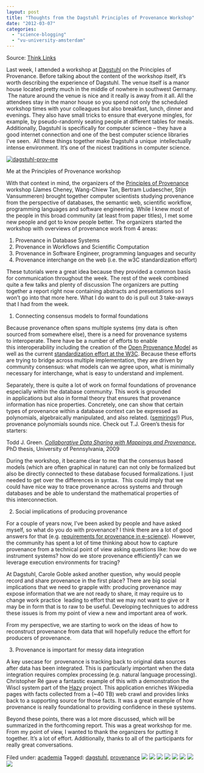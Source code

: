```yaml
---
layout: post
title: "Thoughts from the Dagstuhl Principles of Provenance Workshop"
date: "2012-03-07"
categories: 
  - "science-blogging"
  - "vu-university-amsterdam"
---
```


Source: [Think Links](http://thinklinks.wordpress.com/feed/)

Last week, I attended a workshop at [Dagstuhl](http://www.dagstuhl.de/ueber-dagstuhl/konzept/) on the Principles of Provenance. Before talking about the content of the workshop itself, it’s worth describing the experience of Dagstuhl. The venue itself is a manor house located pretty much in the middle of nowhere in southwest Germany.  The nature around the venue is nice and it really is away from it all. All the attendees stay in the manor house so you spend not only the scheduled workshop times with your colleagues but also breakfast, lunch, dinner and evenings. They also have small tricks to ensure that everyone mingles, for example, by pseudo-randomly seating people at different tables for meals. Additionally, Dagstuhl is specifically for computer science – they have a good internet connection and one of the best computer science libraries I’ve seen.  All these things together make Dagstuhl a unique  intellectually intense environment. It’s one of the nicest traditions in computer science.

[![](http://thinklinks.files.wordpress.com/2012/03/dagstuhl-prov-me.jpg?w=300&h=225 "dagstuhl-prov-me")](http://thinklinks.files.wordpress.com/2012/03/dagstuhl-prov-me.jpg)

Me at the Principles of Provenance workshop

With that context in mind, the organizers of the [Principles of Provenance](http://www.dagstuhl.de/12091) workshop (James Cheney, Wang-Chiew Tan, Bertram Ludaescher, Stijn Vansummeren) brought together computer scientists studying provenance from the perspective of databases, the semantic web, scientific workflow, programming languages and software engineering. While I knew most of the people in this broad community (at least from paper titles), I met some new people and got to know people better. The organizers started the workshop with overviews of provenance work from 4 areas:

1. Provenance in Database Systems
2. Provenance in Workflows and Scientific Computation
3. Provenance in Software Engineer, programming languages and security
4. Provenance interchange on the web (i.e. the w3C standardization effort)

These tutorials were a great idea because they provided a common basis for communication throughout the week. The rest of the week combined quite a few talks and plenty of discussion The organizers are putting together a report right now containing abstracts and presentations so I won’t go into that more here. What I do want to do is pull out 3 take-aways that I had from the week.

1) Connecting consensus models to formal foundations

Because provenance often spans multiple systems (my data is often sourced from somewhere else), there is a need for provenance systems to interoperate. There have be a number of efforts to enable this interoperability including the creation of the [Open Provenance Model](http://openprovenance.org/) as well as the current [standardization effort at the W3C](http://www.w3.org/2011/prov/wiki/Main_Page). Because these efforts are trying to bridge across multiple implementation, they are driven by community consensus: what models can we agree upon, what is minimally necessary for interchange, what is easy to understand and implement.

Separately, there is quite a lot of work on formal foundations of provenance especially within the database community. This work is grounded in applications but also in formal theory that ensures that provenance information has nice properties. Concretely, one can show that certain types of provenance within a database context can be expressed as polynomials, algebraically manipulated, and also related. ([semirings](http://en.wikipedia.org/wiki/Semiring)!) Plus, provenance polynomials sounds nice. Check out T.J. Green’s thesis for starters:

Todd J. Green. [_Collaborative Data Sharing with Mappings and Provenance_.](http://www.cs.ucdavis.edu/~green/papers/dissertation.pdf) PhD thesis, University of Pennsylvania, 2009

During the workshop, it became clear to me that the consensus based models (which are often graphical in nature) can not only be formalized but also be directly connected to these database focused formalizations. I just needed to get over the differences in syntax.  This could imply that we could have nice way to trace provenance across systems and through databases and be able to understand the mathematical properties of this interconnection.

2) Social implications of producing provenance

For a couple of years now, I’ve been asked by people and have asked myself, so what do you do with provenance? I think there are a lot of good answers for that (e.g. [requirements for provenance in e-science](http://www.springerlink.com/content/8257g3g11571n271/)). However, the community has spent a lot of time thinking about how to capture provenance from a technical point of view asking questions like: how do we instrument systems? how do we store provenance efficiently? can we leverage execution environments for tracing?

At Dagstuhl, Carole Goble asked another question, why would people record and share provenance in the first place? There are big social implications that we need to grapple with: producing provenance may expose information that we are not ready to share, it may require us to change work practice  leading to effort that we may not want to give or it may be in form that is to raw to be useful. Developing techniques to address these issues is from my point of view a new and important area of work.

From my perspective, we are starting to work on the ideas of how to reconstruct provenance from data that will hopefully reduce the effort for producers of provenance.

3) Provenance is important for messy data integration

A key usecase for  provenance is tracking back to original data sources after data has been integrated. This is particularly important when the data integration requires complex processing (e.g. natural language processing). Christopher Ré gave a fantastic example of this with a demonstration the WiscI system part of the [Hazy](http://research.cs.wisc.edu/hazy/) project. This application enriches Wikipedia pages with facts collected from a (~40 TB) web crawl and provides links back to a supporting source for those facts. It was a great example of how provenance is really foundational to providing confidence in these systems.

Beyond these points, there was a lot more discussed, which will be summarized in the forthcoming report. This was a great workshop for me. From my point of view, I wanted to thank the organizers for putting it together. It’s a lot of effort. Additionally, thanks to all of the participants for really great conversations.

  
Filed under: [academia](http://thinklinks.wordpress.com/category/academia/) Tagged: [dagstuhl](http://thinklinks.wordpress.com/tag/dagstuhl/), [provenance](http://thinklinks.wordpress.com/tag/provenance/) [![](http://feeds.wordpress.com/1.0/comments/thinklinks.wordpress.com/359/)](http://feeds.wordpress.com/1.0/gocomments/thinklinks.wordpress.com/359/) [![](http://feeds.wordpress.com/1.0/delicious/thinklinks.wordpress.com/359/)](http://feeds.wordpress.com/1.0/godelicious/thinklinks.wordpress.com/359/) [![](http://feeds.wordpress.com/1.0/facebook/thinklinks.wordpress.com/359/)](http://feeds.wordpress.com/1.0/gofacebook/thinklinks.wordpress.com/359/) [![](http://feeds.wordpress.com/1.0/twitter/thinklinks.wordpress.com/359/)](http://feeds.wordpress.com/1.0/gotwitter/thinklinks.wordpress.com/359/) [![](http://feeds.wordpress.com/1.0/stumble/thinklinks.wordpress.com/359/)](http://feeds.wordpress.com/1.0/gostumble/thinklinks.wordpress.com/359/) [![](http://feeds.wordpress.com/1.0/digg/thinklinks.wordpress.com/359/)](http://feeds.wordpress.com/1.0/godigg/thinklinks.wordpress.com/359/) [![](http://feeds.wordpress.com/1.0/reddit/thinklinks.wordpress.com/359/)](http://feeds.wordpress.com/1.0/goreddit/thinklinks.wordpress.com/359/) ![](http://stats.wordpress.com/b.gif?host=thinklinks.wordpress.com&blog=5274753&post=359&subd=thinklinks&ref=&feed=1)
